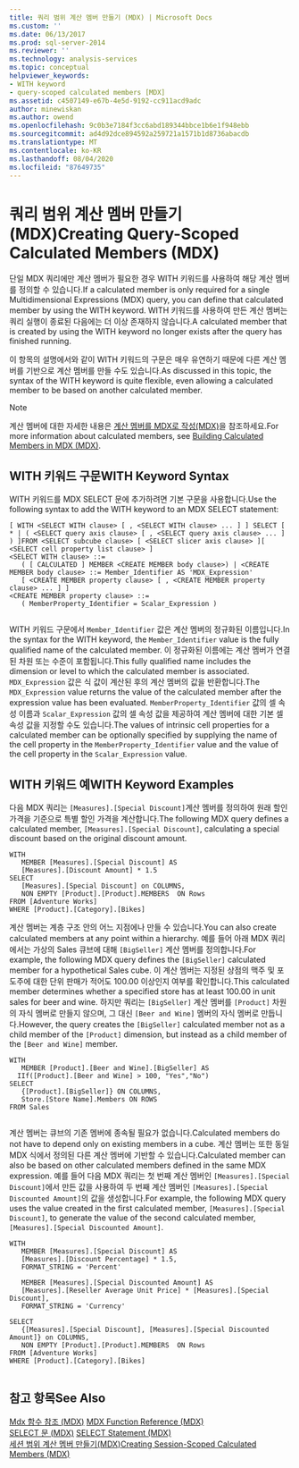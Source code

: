 ```yaml
---
title: 쿼리 범위 계산 멤버 만들기 (MDX) | Microsoft Docs
ms.custom: ''
ms.date: 06/13/2017
ms.prod: sql-server-2014
ms.reviewer: ''
ms.technology: analysis-services
ms.topic: conceptual
helpviewer_keywords:
- WITH keyword
- query-scoped calculated members [MDX]
ms.assetid: c4507149-e67b-4e5d-9192-cc911acd9adc
author: minewiskan
ms.author: owend
ms.openlocfilehash: 9c0b3e7184f3cc6abd189344bbce1b6e1f948ebb
ms.sourcegitcommit: ad4d92dce894592a259721a1571b1d8736abacdb
ms.translationtype: MT
ms.contentlocale: ko-KR
ms.lasthandoff: 08/04/2020
ms.locfileid: "87649735"
---
```

# <a name="creating-query-scoped-calculated-members-mdx"></a><span data-ttu-id="3d7cd-102">쿼리 범위 계산 멤버 만들기(MDX)</span><span class="sxs-lookup"><span data-stu-id="3d7cd-102">Creating Query-Scoped Calculated Members (MDX)</span></span>
  <span data-ttu-id="3d7cd-103">단일 MDX 쿼리에만 계산 멤버가 필요한 경우 WITH 키워드를 사용하여 해당 계산 멤버를 정의할 수 있습니다.</span><span class="sxs-lookup"><span data-stu-id="3d7cd-103">If a calculated member is only required for a single Multidimensional Expressions (MDX) query, you can define that calculated member by using the WITH keyword.</span></span> <span data-ttu-id="3d7cd-104">WITH 키워드를 사용하여 만든 계산 멤버는 쿼리 실행이 종료된 다음에는 더 이상 존재하지 않습니다.</span><span class="sxs-lookup"><span data-stu-id="3d7cd-104">A calculated member that is created by using the WITH keyword no longer exists after the query has finished running.</span></span>  
  
 <span data-ttu-id="3d7cd-105">이 항목의 설명에서와 같이 WITH 키워드의 구문은 매우 유연하기 때문에 다른 계산 멤버를 기반으로 계산 멤버를 만들 수도 있습니다.</span><span class="sxs-lookup"><span data-stu-id="3d7cd-105">As discussed in this topic, the syntax of the WITH keyword is quite flexible, even allowing a calculated member to be based on another calculated member.</span></span>  
  
> [!NOTE]  
>  <span data-ttu-id="3d7cd-106">계산 멤버에 대한 자세한 내용은 [계산 멤버를 MDX로 작성&#40;MDX&#41;](mdx-calculated-members-building-calculated-members.md)을 참조하세요.</span><span class="sxs-lookup"><span data-stu-id="3d7cd-106">For more information about calculated members, see [Building Calculated Members in MDX &#40;MDX&#41;](mdx-calculated-members-building-calculated-members.md).</span></span>  
  
## <a name="with-keyword-syntax"></a><span data-ttu-id="3d7cd-107">WITH 키워드 구문</span><span class="sxs-lookup"><span data-stu-id="3d7cd-107">WITH Keyword Syntax</span></span>  
 <span data-ttu-id="3d7cd-108">WITH 키워드를 MDX SELECT 문에 추가하려면 기본 구문을 사용합니다.</span><span class="sxs-lookup"><span data-stu-id="3d7cd-108">Use the following syntax to add the WITH keyword to an MDX SELECT statement:</span></span>  
  
```  
[ WITH <SELECT WITH clause> [ , <SELECT WITH clause> ... ] ] SELECT [ * | ( <SELECT query axis clause> [ , <SELECT query axis clause> ... ] ) ]FROM <SELECT subcube clause> [ <SELECT slicer axis clause> ][ <SELECT cell property list clause> ]  
<SELECT WITH clause> ::=  
   ( [ CALCULATED ] MEMBER <CREATE MEMBER body clause>) | <CREATE MEMBER body clause> ::= Member_Identifier AS 'MDX_Expression'  
   [ <CREATE MEMBER property clause> [ , <CREATE MEMBER property clause> ... ] ]  
<CREATE MEMBER property clause> ::=  
   ( MemberProperty_Identifier = Scalar_Expression )  
  
```  
  
 <span data-ttu-id="3d7cd-109">WITH 키워드 구문에서 `Member_Identifier` 값은 계산 멤버의 정규화된 이름입니다.</span><span class="sxs-lookup"><span data-stu-id="3d7cd-109">In the syntax for the WITH keyword, the `Member_Identifier` value is the fully qualified name of the calculated member.</span></span> <span data-ttu-id="3d7cd-110">이 정규화된 이름에는 계산 멤버가 연결된 차원 또는 수준이 포함됩니다.</span><span class="sxs-lookup"><span data-stu-id="3d7cd-110">This fully qualified name includes the dimension or level to which the calculated member is associated.</span></span> <span data-ttu-id="3d7cd-111">`MDX_Expression` 값은 식 값이 계산된 후의 계산 멤버의 값을 반환합니다.</span><span class="sxs-lookup"><span data-stu-id="3d7cd-111">The `MDX_Expression` value returns the value of the calculated member after the expression value has been evaluated.</span></span> <span data-ttu-id="3d7cd-112">`MemberProperty_Identifier` 값의 셀 속성 이름과 `Scalar_Expression` 값의 셀 속성 값을 제공하여 계산 멤버에 대한 기본 셀 속성 값을 지정할 수도 있습니다.</span><span class="sxs-lookup"><span data-stu-id="3d7cd-112">The values of intrinsic cell properties for a calculated member can be optionally specified by supplying the name of the cell property in the `MemberProperty_Identifier` value and the value of the cell property in the `Scalar_Expression` value.</span></span>  
  
## <a name="with-keyword-examples"></a><span data-ttu-id="3d7cd-113">WITH 키워드 예</span><span class="sxs-lookup"><span data-stu-id="3d7cd-113">WITH Keyword Examples</span></span>  
 <span data-ttu-id="3d7cd-114">다음 MDX 쿼리는 `[Measures].[Special Discount]`계산 멤버를 정의하여 원래 할인 가격을 기준으로 특별 할인 가격을 계산합니다.</span><span class="sxs-lookup"><span data-stu-id="3d7cd-114">The following MDX query defines a calculated member, `[Measures].[Special Discount]`, calculating a special discount based on the original discount amount.</span></span>  
  
```  
WITH   
   MEMBER [Measures].[Special Discount] AS  
   [Measures].[Discount Amount] * 1.5  
SELECT   
   [Measures].[Special Discount] on COLUMNS,  
   NON EMPTY [Product].[Product].MEMBERS  ON Rows  
FROM [Adventure Works]  
WHERE [Product].[Category].[Bikes]  
```  
  
 <span data-ttu-id="3d7cd-115">계산 멤버는 계층 구조 안의 어느 지점에나 만들 수 있습니다.</span><span class="sxs-lookup"><span data-stu-id="3d7cd-115">You can also create calculated members at any point within a hierarchy.</span></span> <span data-ttu-id="3d7cd-116">예를 들어 아래 MDX 쿼리에서는 가상의 Sales 큐브에 대해 `[BigSeller]` 계산 멤버를 정의합니다.</span><span class="sxs-lookup"><span data-stu-id="3d7cd-116">For example, the following MDX query defines the `[BigSeller]` calculated member for a hypothetical Sales cube.</span></span> <span data-ttu-id="3d7cd-117">이 계산 멤버는 지정된 상점의 맥주 및 포도주에 대한 단위 판매가 적어도 100.00 이상인지 여부를 확인합니다.</span><span class="sxs-lookup"><span data-stu-id="3d7cd-117">This calculated member determines whether a specified store has at least 100.00 in unit sales for beer and wine.</span></span> <span data-ttu-id="3d7cd-118">하지만 쿼리는 `[BigSeller]` 계산 멤버를 `[Product]` 차원의 자식 멤버로 만들지 않으며, 그 대신 `[Beer and Wine]` 멤버의 자식 멤버로 만듭니다.</span><span class="sxs-lookup"><span data-stu-id="3d7cd-118">However, the query creates the `[BigSeller]` calculated member not as a child member of the `[Product]` dimension, but instead as a child member of the `[Beer and Wine]` member.</span></span>  
  
```  
WITH   
   MEMBER [Product].[Beer and Wine].[BigSeller] AS  
  IIf([Product].[Beer and Wine] > 100, "Yes","No")  
SELECT  
   {[Product].[BigSeller]} ON COLUMNS,  
   Store.[Store Name].Members ON ROWS  
FROM Sales  
  
```  
  
 <span data-ttu-id="3d7cd-119">계산 멤버는 큐브의 기존 멤버에 종속될 필요가 없습니다.</span><span class="sxs-lookup"><span data-stu-id="3d7cd-119">Calculated members do not have to depend only on existing members in a cube.</span></span> <span data-ttu-id="3d7cd-120">계산 멤버는 또한 동일 MDX 식에서 정의된 다른 계산 멤버에 기반할 수 있습니다.</span><span class="sxs-lookup"><span data-stu-id="3d7cd-120">Calculated member can also be based on other calculated members defined in the same MDX expression.</span></span> <span data-ttu-id="3d7cd-121">예를 들어 다음 MDX 쿼리는 첫 번째 계산 멤버인 `[Measures].[Special Discount]`에서 만든 값을 사용하여 두 번째 계산 멤버인 `[Measures].[Special Discounted Amount]`의 값을 생성합니다.</span><span class="sxs-lookup"><span data-stu-id="3d7cd-121">For example, the following MDX query uses the value created in the first calculated member, `[Measures].[Special Discount]`, to generate the value of the second calculated member, `[Measures].[Special Discounted Amount]`.</span></span>  
  
```  
WITH   
   MEMBER [Measures].[Special Discount] AS  
   [Measures].[Discount Percentage] * 1.5,   
   FORMAT_STRING = 'Percent'  
  
   MEMBER [Measures].[Special Discounted Amount] AS  
   [Measures].[Reseller Average Unit Price] * [Measures].[Special Discount],   
   FORMAT_STRING = 'Currency'  
  
SELECT   
   {[Measures].[Special Discount], [Measures].[Special Discounted Amount]} on COLUMNS,  
   NON EMPTY [Product].[Product].MEMBERS  ON Rows  
FROM [Adventure Works]  
WHERE [Product].[Category].[Bikes]  
  
```  
  
## <a name="see-also"></a><span data-ttu-id="3d7cd-122">참고 항목</span><span class="sxs-lookup"><span data-stu-id="3d7cd-122">See Also</span></span>  
 <span data-ttu-id="3d7cd-123">[Mdx 함수 참조 &#40;MDX&#41;](/sql/mdx/mdx-function-reference-mdx) </span><span class="sxs-lookup"><span data-stu-id="3d7cd-123">[MDX Function Reference &#40;MDX&#41;](/sql/mdx/mdx-function-reference-mdx) </span></span>  
 <span data-ttu-id="3d7cd-124">[SELECT 문 &#40;MDX&#41;](/sql/mdx/mdx-data-manipulation-select) </span><span class="sxs-lookup"><span data-stu-id="3d7cd-124">[SELECT Statement &#40;MDX&#41;](/sql/mdx/mdx-data-manipulation-select) </span></span>  
 [<span data-ttu-id="3d7cd-125">세션 범위 계산 멤버 만들기&#40;MDX&#41;</span><span class="sxs-lookup"><span data-stu-id="3d7cd-125">Creating Session-Scoped Calculated Members &#40;MDX&#41;</span></span>](mdx-calculated-members-session-scoped-calculated-members.md)  
  
  
